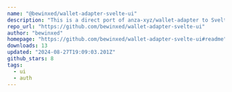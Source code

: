 ```yaml
---
name: "@bewinxed/wallet-adapter-svelte-ui"
description: "This is a direct port of anza-xyz/wallet-adapter to Svelte 5 (Will not support older versions)."
repo_url: "https://github.com/bewinxed/wallet-adapter-svelte-ui"
author: "bewinxed"
homepage: "https://github.com/bewinxed/wallet-adapter-svelte-ui#readme"
downloads: 13
updated: "2024-08-27T19:09:03.201Z"
github_stars: 8
tags: 
  - ui
  - auth
---
```


